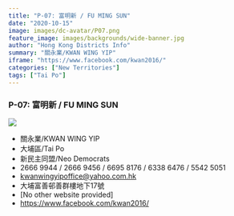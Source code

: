```yaml
---
title: "P-07: 富明新 / FU MING SUN"
date: "2020-10-15"
image: images/dc-avatar/P07.png
feature_image: images/backgrounds/wide-banner.jpg
author: "Hong Kong Districts Info"
summary: "關永業/KWAN WING YIP"
iframe: "https://www.facebook.com/kwan2016/"
categories: ["New Territories"]
tags: ["Tai Po"]
---
```


### P-07: 富明新 / FU MING SUN  
![](/images/dc-avatar/P07.png)  

 - 關永業/KWAN WING YIP  
 - 大埔區/Tai Po  
 - 新民主同盟/Neo Democrats  
 - 2666 9944 / 2666 9456 / 6695 8176 / 6338 6476 / 5542 5051  
 - kwanwingyipoffice@yahoo.com.hk  
 - 大埔富善邨善群樓地下17號  
 - [No other website provided]  
 - https://www.facebook.com/kwan2016/

